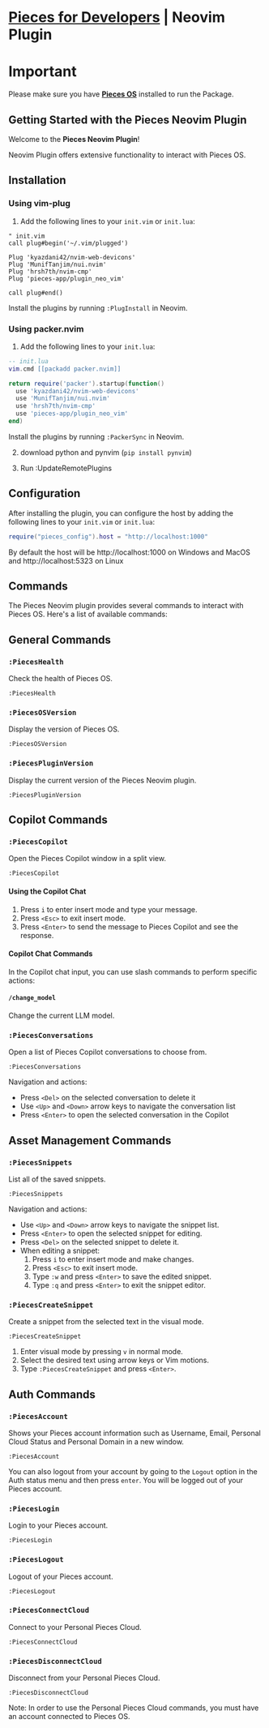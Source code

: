 # [Pieces for Developers](https://pieces.app) | Neovim Plugin

# Important

Please make sure you have [**Pieces OS**](https://docs.pieces.app/installation-getting-started/what-am-i-installing) installed to run the Package.

## Getting Started with the Pieces Neovim Plugin

Welcome to the **Pieces Neovim Plugin**!

Neovim Plugin offers extensive functionality to interact with Pieces OS.

## Installation

### Using vim-plug

1. Add the following lines to your `init.vim` or `init.lua`:

```vim
" init.vim
call plug#begin('~/.vim/plugged')

Plug 'kyazdani42/nvim-web-devicons'
Plug 'MunifTanjim/nui.nvim'
Plug 'hrsh7th/nvim-cmp'
Plug 'pieces-app/plugin_neo_vim'

call plug#end()
```

Install the plugins by running `:PlugInstall` in Neovim.

### Using packer.nvim

1. Add the following lines to your `init.lua`:

```lua
-- init.lua
vim.cmd [[packadd packer.nvim]]

return require('packer').startup(function()
  use 'kyazdani42/nvim-web-devicons'
  use 'MunifTanjim/nui.nvim'
  use 'hrsh7th/nvim-cmp'
  use 'pieces-app/plugin_neo_vim'
end)
```
Install the plugins by running `:PackerSync` in Neovim.



2. download python and pynvim (`pip install pynvim`)

3. Run :UpdateRemotePlugins

 

## Configuration

After installing the plugin, you can configure the host by adding the following lines to your `init.vim` or `init.lua`:

```lua
require("pieces_config").host = "http://localhost:1000"
```

By default the host will be http://localhost:1000 on Windows and MacOS and http://localhost:5323 on Linux

## Commands

The Pieces Neovim plugin provides several commands to interact with Pieces OS. Here's a list of available commands:

## General Commands

### `:PiecesHealth`

Check the health of Pieces OS.

```vim
:PiecesHealth
```

### `:PiecesOSVersion`

Display the version of Pieces OS.

```vim
:PiecesOSVersion
```
### `:PiecesPluginVersion`

Display the current version of the Pieces Neovim plugin.

```vim
:PiecesPluginVersion
```

## Copilot Commands 

### `:PiecesCopilot`

Open the Pieces Copilot window in a split view. 

```vim
:PiecesCopilot
```

#### Using the Copilot Chat

1. Press `i` to enter insert mode and type your message.
2. Press `<Esc>` to exit insert mode.
3. Press `<Enter>` to send the message to Pieces Copilot and see the response.

#### Copilot Chat Commands

In the Copilot chat input, you can use slash commands to perform specific actions:

####  `/change_model`

Change the current LLM model.

### `:PiecesConversations`

Open a list of Pieces Copilot conversations to choose from.

```vim
:PiecesConversations
```
Navigation and actions:
- Press `<Del>` on the selected conversation to delete it
- Use `<Up>` and `<Down>` arrow keys to navigate the conversation list
- Press `<Enter>` to open the selected conversation in the Copilot

## Asset Management Commands

### `:PiecesSnippets`

List all of the saved snippets.

```vim
:PiecesSnippets
```
Navigation and actions:
- Use `<Up>` and `<Down>` arrow keys to navigate the snippet list.
- Press `<Enter>` to open the selected snippet for editing.
- Press `<Del>` on the selected snippet to delete it.
- When editing a snippet:
  1. Press `i` to enter insert mode and make changes.
  2. Press `<Esc>` to exit insert mode.
  3. Type `:w` and press `<Enter>` to save the edited snippet.
  4. Type `:q` and press `<Enter>` to exit the snippet editor.


### `:PiecesCreateSnippet`

Create a snippet from the selected text in the visual mode.

```vim
:PiecesCreateSnippet
```

1. Enter visual mode by pressing `v` in normal mode.
2. Select the desired text using arrow keys or Vim motions.
3. Type `:PiecesCreateSnippet` and press `<Enter>`.

## Auth Commands

### `:PiecesAccount`

Shows your Pieces account information such as Username, Email, Personal Cloud Status and Personal Domain in a new window.  

```vim
:PiecesAccount
```
You can also logout from your account by going to the `Logout` option in the Auth status menu and then press `enter`. You will be logged out of your Pieces account.

### `:PiecesLogin`

Login to your Pieces account.

```vim
:PiecesLogin
```

### `:PiecesLogout`

Logout of your Pieces account.

```vim
:PiecesLogout
```

### `:PiecesConnectCloud`

Connect to your Personal Pieces Cloud. 

```vim
:PiecesConnectCloud
```

### `:PiecesDisconnectCloud`

Disconnect from your Personal Pieces Cloud.

```vim
:PiecesDisconnectCloud
```
 Note: In order to use the Personal Pieces Cloud commands, you must have an account connected to Pieces OS.
